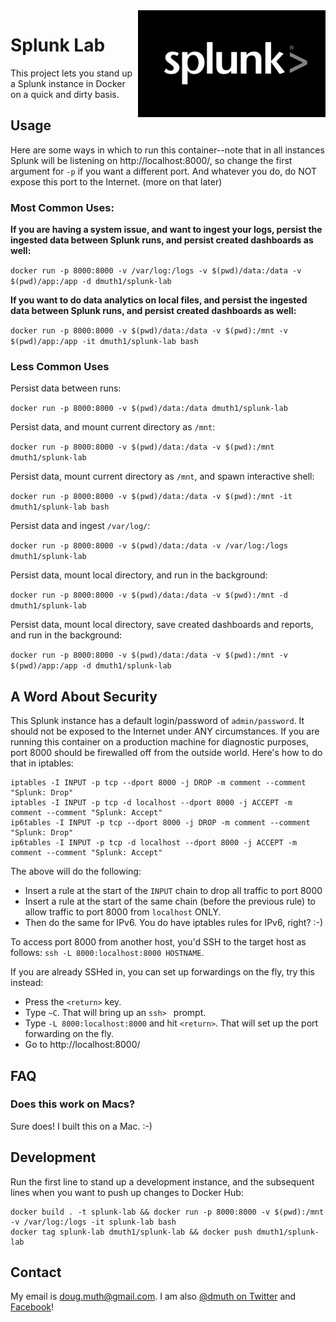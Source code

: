
<img src="img/splunk-logo.jpg" width="300" align="right" />

# Splunk Lab

This project lets you stand up a Splunk instance in Docker on a quick and dirty basis.


## Usage

Here are some ways in which to run this container--note that in all instances Splunk will
be listening on http://localhost:8000/, so change the first argument for `-p` if you want
a different port.  And whatever you do, do NOT expose this port to the Internet. (more on that later)

### Most Common Uses:

**If you are having a system issue, and want to ingest your logs, persist the ingested data between Splunk runs, and persist 
created dashboards as well:**

`docker run -p 8000:8000 -v /var/log:/logs -v $(pwd)/data:/data -v $(pwd)/app:/app -d dmuth1/splunk-lab`

**If you want to do data analytics on local files, and persist the ingested data between Splunk runs, and
persist created dashboards as well:**

`docker run -p 8000:8000 -v $(pwd)/data:/data -v $(pwd):/mnt -v $(pwd)/app:/app -it dmuth1/splunk-lab bash`


### Less Common Uses

Persist data between runs:

`docker run -p 8000:8000 -v $(pwd)/data:/data dmuth1/splunk-lab`

Persist data, and mount current directory as `/mnt`:

`docker run -p 8000:8000 -v $(pwd)/data:/data -v $(pwd):/mnt dmuth1/splunk-lab`

Persist data, mount current directory as `/mnt`, and spawn interactive shell:

`docker run -p 8000:8000 -v $(pwd)/data:/data -v $(pwd):/mnt -it dmuth1/splunk-lab bash`

Persist data and ingest `/var/log/`:

`docker run -p 8000:8000 -v $(pwd)/data:/data -v /var/log:/logs dmuth1/splunk-lab`

Persist data, mount local directory, and run in the background:

`docker run -p 8000:8000 -v $(pwd)/data:/data -v $(pwd):/mnt -d dmuth1/splunk-lab`

Persist data, mount local directory, save created dashboards and reports, and run in the background:

`docker run -p 8000:8000 -v $(pwd)/data:/data -v $(pwd):/mnt -v $(pwd)/app:/app -d dmuth1/splunk-lab`


## A Word About Security

This Splunk instance has a default login/password of `admin/password`.  It should not be exposed
to the Internet under ANY circumstances.  If you are running this container on a production machine
for diagnostic purposes, port 8000 should be firewalled off from the outside world.  Here's how to do 
that in iptables:

```
iptables -I INPUT -p tcp --dport 8000 -j DROP -m comment --comment "Splunk: Drop"
iptables -I INPUT -p tcp -d localhost --dport 8000 -j ACCEPT -m comment --comment "Splunk: Accept"
ip6tables -I INPUT -p tcp --dport 8000 -j DROP -m comment --comment "Splunk: Drop"
ip6tables -I INPUT -p tcp -d localhost --dport 8000 -j ACCEPT -m comment --comment "Splunk: Accept"
```

The above will do the following:

- Insert a rule at the start of the `INPUT` chain to drop all traffic to port 8000
- Insert a rule at the start of the same chain (before the previous rule) to allow traffic to port 8000 from `localhost` ONLY.
- Then do the same for IPv6.  You do have iptables rules for IPv6, right? :-)


To access port 8000 from another host, you'd SSH to the target host as follows:
`ssh -L 8000:localhost:8000 HOSTNAME`.

If you are already SSHed in, you can set up forwardings on the fly, try this instead:
- Press the `<return>` key.
- Type `~C`.  That will bring up an `ssh> ` prompt.
- Type `-L 8000:localhost:8000` and hit `<return>`.  That will set up the port forwarding on the fly.
- Go to http://localhost:8000/

## FAQ

### Does this work on Macs?

Sure does!  I built this on a Mac. :-)



## Development

Run the first line to stand up a development instance, and the subsequent 
lines when you want to push up changes to Docker Hub:

```
docker build . -t splunk-lab && docker run -p 8000:8000 -v $(pwd):/mnt -v /var/log:/logs -it splunk-lab bash
docker tag splunk-lab dmuth1/splunk-lab && docker push dmuth1/splunk-lab
```


## Contact

My email is doug.muth@gmail.com.  I am also <a href="http://twitter.com/dmuth">@dmuth on Twitter</a> 
and <a href="http://facebook.com/dmuth">Facebook</a>!







